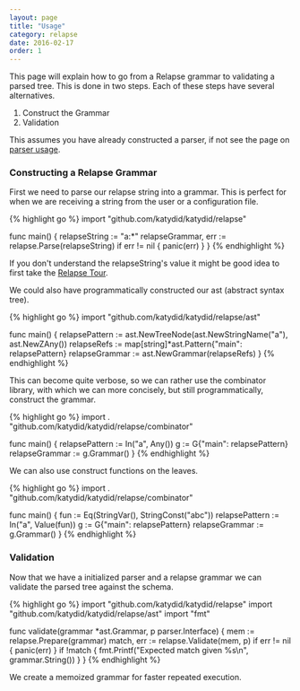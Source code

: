 ```yaml
---
layout: page
title: "Usage"
category: relapse
date: 2016-02-17
order: 1
---
```


This page will explain how to go from a Relapse grammar to validating a parsed tree.
This is done in two steps.
Each of these steps have several alternatives.

  1. Construct the Grammar
  2. Validation

This assumes you have already constructed a parser, if not see the page on [parser usage](../parser/addingparsers.html).

### Constructing a Relapse Grammar

First we need to parse our relapse string into a grammar.
This is perfect for when we are receiving a string from the user or a configuration file.

{% highlight go %}
import "github.com/katydid/katydid/relapse"

func main() {
	relapseString := "a:*"
	relapseGrammar, err := relapse.Parse(relapseString)
	if err != nil {
		panic(err)
	}
}
{% endhighlight %}

If you don't understand the relapseString's value it might be good idea to first take the [Relapse Tour](http://katydid.github.io/tour).

We could also have programmatically constructed our ast (abstract syntax tree).

{% highlight go %}
import "github.com/katydid/katydid/relapse/ast"

func main() {
	relapsePattern := ast.NewTreeNode(ast.NewStringName("a"), ast.NewZAny())
	relapseRefs := map[string]*ast.Pattern{"main": relapsePattern}
	relapseGrammar := ast.NewGrammar(relapseRefs)
}
{% endhighlight %}

This can become quite verbose, so we can rather use the combinator library, with which we can more concisely, but still programmatically, construct the grammar.

{% highlight go %}
import . "github.com/katydid/katydid/relapse/combinator"

func main() {
	relapsePattern := In("a", Any())
	g := G{"main": relapsePattern}
	relapseGrammar := g.Grammar()
}
{% endhighlight %}

We can also use construct functions on the leaves.

{% highlight go %}
import . "github.com/katydid/katydid/relapse/combinator"

func main() {
	fun := Eq(StringVar(), StringConst("abc"))
	relapsePattern := In("a", Value(fun))
	g := G{"main": relapsePattern}
	relapseGrammar := g.Grammar()
}
{% endhighlight %}

### Validation

Now that we have a initialized parser and a relapse grammar we can validate the parsed tree against the schema.

{% highlight go %}
import "github.com/katydid/katydid/relapse"
import "github.com/katydid/katydid/relapse/ast"
import "fmt"

func validate(grammar *ast.Grammar, p parser.Interface) {
	mem := relapse.Prepare(grammar)
	match, err := relapse.Validate(mem, p)
	if err != nil {
		panic(err)
	}
	if !match {
		fmt.Printf("Expected match given %s\n", grammar.String())
	}
}
{% endhighlight %}

We create a memoized grammar for faster repeated execution.
